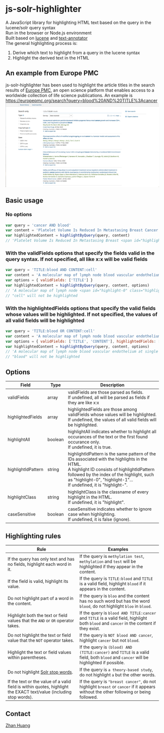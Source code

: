 # js-solr-highlighter
A JavaScript library for highlighting HTML text based on the query in the lucene/solr query syntax<br />
Run in the browser or Node.js environment<br />
Built based on [lucene](https://github.com/bripkens/lucene "lucene") and [text-annotator](https://github.com/zhan-huang/text-annotator "text-annotator")<br />
The general highlighting process is:
1. Derive which text to highlight from a query in the lucene syntax
2. Highlight the derived text in the HTML

## An example from Europe PMC
js-solr-highlighter has been used to highlight the article titles in the search results of [Europe PMC](https://europepmc.org "Europe PMC"), an open science platform that enables access to a worldwide collection of life science publications. An example is https://europepmc.org/search?query=blood%20AND%20TITLE%3Acancer
!["an example from Europe PMC" "an example from Europe PMC"](https://raw.githubusercontent.com/zhan-huang/assets/master/js-solr-highlighter/example.JPG)

## Basic usage
### No options
```javascript
var query = 'cancer AND blood'
var content = 'Platelet Volume Is Reduced In Metastasing Breast Cancer: Blood Profiles Reveal Significant Shifts.'
var highlightedContent = highlightByQuery(query, content)
// 'Platelet Volume Is Reduced In Metastasing Breast <span id="highlight-0" class="highlight">Cancer</span>: <span id="highlight-1" class="highlight">Blood</span> Profiles Reveal Significant Shifts.'
```
### With the validFields options that specify the fields valid in the query syntax. If not specified, all like x:x will be valid fields
```javascript
var query = 'TITLE:blood AND CONTENT:cell'
var content = 'A molecular map of lymph node blood vascular endothelium at single cell resolution'
var options = { validFields: ['TITLE'] }
var highlightedContent = highlightByQuery(query, content, options)
// 'A molecular map of lymph node <span id="highlight-0" class="highlight">blood</span> vascular endothelium at single cell resolution'
// "cell" will not be highlighted
```
### With the highlightedFields options that specify the valid fields whose values will be highlighted. If not specified, the values of all valid fields will be highlighted
```javascript
var query = 'TITLE:blood OR CONTENT:cell'
var content = 'A molecular map of lymph node blood vascular endothelium at single cell resolution'
var options = { validFields: ['TITLE', 'CONTENT'], highlightedFields: ['CONTENT'] }
var highlightedContent = highlightByQuery(query, content, options)
// 'A molecular map of lymph node blood vascular endothelium at single <span id="highlight-0" class="highlight">cell</span> resolution'
// "blood" will not be highlighted
```

## Options
| Field | Type | Description |
| ---- | ---- | ---- |
| validFields | array | validFields are those parsed as fields.<br />If undefined, all will be parsed as fields if they are like x:x |
| highlightedFields | array | highlightedFields are those among validFields whose values will be highlighted.<br />If undefined, the values of all valid fields will be highlighted. |
| highlightAll | boolean | highlightAll indicates whether to highlight all occurances of the text or the first found occurance only.<br />If undefined, it is true. |
| highlightIdPattern | string | highlightIdPattern is the same pattern of the IDs associated with the highlights in the HTML.<br />A highlight ID consists of highlightIdPattern followed by the index of the highlight, such as "highlight-0", "highlight-1"...<br />If undefined, it is "highlight-". |
| highlightClass | string | highlightClass is the classname of every highlight in the HTML.<br />If undefined, it is "highlight". |
| caseSensitive | boolean | caseSensitive indicates whether to ignore case when highlighting.<br />If undefined, it is false (ignore).

## Highlighting rules
| Rule | Examples |
| ---- | ---- |
| If the query has only text and has no fields, highlight each word in it. | If the query is `methylation test`, `methylation` and `test` will be highlighted if they appear in the content. |
| If the field is valid, highlight its value. | If the query is `TITLE:blood` and `TITLE` is a valid field, highlight `blood` if it appears in the content. |
| Do not highlight part of a word in the content. | If the query is `bloo` and the content has no such word but has the word `blood`, do not highlight `bloo` in `blood`. |
| Highlight both the text or field values that the `AND` or `OR` operator takes. | If the query is `blood AND TITLE:cancer` and `TITLE` is a valid field, highlight both `blood` and `cancer` in the content if they exist. |
| Do not highlight the text or field value that the `NOT` operator takes. | If the query is `NOT blood AND cancer`, highlight `cancer` but not `blood`. |
| Highlight the text or field values within parentheses. | If the query is `(blood) AND (TITLE:cancer)` and `TITLE` is a valid field, both `blood` and `cancer` will be highlighted if possible. |
| Do not highlight [Solr stop words](https://github.com/apache/lucene-solr/blob/master/solr/core/src/test-files/solr/collection1/conf/stopwords.txt "solr stop words"). | If the query is `a theory-based study`, do not highlight `a` but the other words. |
| If the text or the value of a valid field is within quotes, highlight the EXACT text/value (including stop words). | If the query is `"breast cancer"`, do not highlight `breast` or `cancer` if it appears without the other following or being followed. |

## Contact
[Zhan Huang](mailto:z2hm@outlook.com "Zhan Huang")
